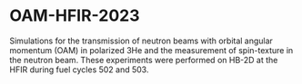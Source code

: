 # OAM-HFIR-2023

Simulations for the transmission of neutron beams with orbital angular momentum (OAM) in polarized 3He and the measurement of spin-texture in the neutron beam. These experiments were performed on HB-2D at the HFIR during fuel cycles 502 and 503.
